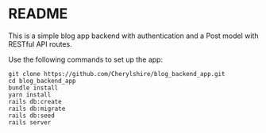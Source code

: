 # README

This is a simple blog app backend with authentication and a Post model with RESTful API routes.

Use the following commands to set up the app:

```
git clone https://github.com/Cherylshire/blog_backend_app.git
cd blog_backend_app
bundle install
yarn install
rails db:create
rails db:migrate
rails db:seed
rails server
```
